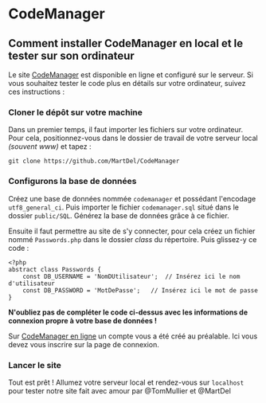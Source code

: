 # CodeManager

## Comment installer CodeManager en local et le tester sur son ordinateur

Le site [CodeManager](codemanager.fr) est disponible en ligne et configuré sur le serveur. Si vous souhaitez tester le code plus en détails sur votre ordinateur, suivez ces instructions :

### Cloner le dépôt sur votre machine

Dans un premier temps, il faut importer les fichiers sur votre ordinateur. Pour cela, positionnez-vous dans le dossier de travail de votre serveur local *(souvent www)* et tapez :

```
git clone https://github.com/MartDel/CodeManager
```

### Configurons la base de données

Créez une base de données nommée `codemanager` et possédant l'encodage `utf8_general_ci`. Puis importer le fichier `codemanager.sql` situé dans le dossier `public/SQL`. Générez la base de données grâce à ce fichier.

Ensuite il faut permettre au site de s'y connecter, pour cela créez un fichier nommé `Passwords.php` dans le dossier *class* du répertoire. Puis glissez-y ce code :

```
<?php
abstract class Passwords {
    const DB_USERNAME = 'NomDUtilisateur';  // Insérez ici le nom d'utilisateur
    const DB_PASSWORD = 'MotDePasse';   // Insérez ici le mot de passe
}
```

**N'oubliez pas de compléter le code ci-dessus avec les informations de connexion propre à votre base de données !**

Sur [CodeManager en ligne](codemanager.fr) un compte vous a été créé au préalable. Ici vous devez vous inscrire sur la page de connexion.

### Lancer le site

Tout est prêt ! Allumez votre serveur local et rendez-vous sur `localhost` pour tester notre site fait avec amour par @TomMullier et @MartDel
